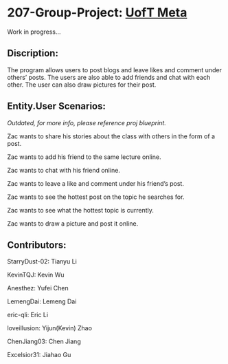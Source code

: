 # 207-Group-Project: [UofT Meta](https://uoftmeta.ca)

Work in progress...

## Discription:

The program allows users to post blogs and leave likes and comment under others’ posts. The users are also able to add friends and chat with each other. The user can also draw pictures for their post.

## Entity.User Scenarios:

*Outdated, for more info, please reference proj blueprint.*

Zac wants to share his stories about the class with others in the form of a post.

Zac wants to add his friend to the same lecture online.

Zac wants to chat with his friend online.

Zac wants to leave a like and comment under his friend’s post.

Zac wants to see the hottest post on the topic he searches for.

Zac wants to see what the hottest topic is currently.

Zac wants to draw a picture and post it online.

## Contributors:

StarryDust-02: Tianyu Li

KevinTQJ: Kevin Wu

Anesthez: Yufei Chen

LemengDai: Lemeng Dai

eric-qli: Eric Li

loveillusion: Yijun(Kevin) Zhao

ChenJiang03: Chen Jiang

Excelsior31: Jiahao Gu
